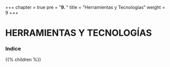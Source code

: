 +++
chapter = true
pre = "<b>9. </b>"
title = "Herramientas y Tecnologias"
weight = 9
+++

# HERRAMIENTAS Y TECNOLOGÍAS

### Indice
{{% children  %}}


